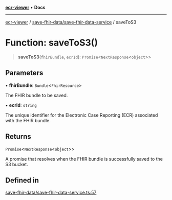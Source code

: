 [**ecr-viewer**](../../../README.md) • **Docs**

***

[ecr-viewer](../../../README.md) / [save-fhir-data/save-fhir-data-service](../README.md) / saveToS3

# Function: saveToS3()

> **saveToS3**(`fhirBundle`, `ecrId`): `Promise`\<`NextResponse`\<`object`\>\>

## Parameters

• **fhirBundle**: `Bundle`\<`FhirResource`\>

The FHIR bundle to be saved.

• **ecrId**: `string`

The unique identifier for the Electronic Case Reporting (ECR) associated with the FHIR bundle.

## Returns

`Promise`\<`NextResponse`\<`object`\>\>

A promise that resolves when the FHIR bundle is successfully saved to the S3 bucket.

## Defined in

[save-fhir-data/save-fhir-data-service.ts:57](https://github.com/CDCgov/phdi/blob/de911eed4d2616e3a509cdcd4c198be50c6e4315/containers/ecr-viewer/src/app/api/save-fhir-data/save-fhir-data-service.ts#L57)
